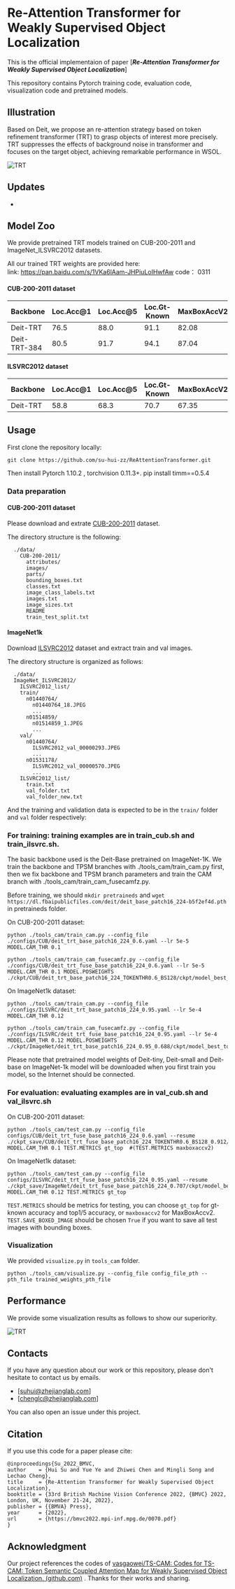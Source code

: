 # Re-Attention Transformer for Weakly Supervised Object Localization
This is the official implementaion of paper [***Re-Attention Transformer for Weakly Supervised Object Localization***]

This repository contains Pytorch training code, evaluation code, visualization code and pretrained models.

## Illustration
Based on Deit, we propose an re-attention strategy based on token refinement transformer
(TRT) to grasp objects of interest more precisely. TRT suppresses the effects of background noise
in transformer and focuses on the target object, achieving remarkable performance in WSOL.


![TRT](./figures/framework.png)

## Updates
- 

## Model Zoo

We provide pretrained TRT models trained on CUB-200-2011 and ImageNet_ILSVRC2012 datasets.

All our trained TRT weights are provided here:  
link:    https://pan.baidu.com/s/1VKa6lAam-JHPiuLoIHwfAw 
code：  0311 

#### CUB-200-2011 dataset

| Backbone | Loc.Acc@1 | Loc.Acc@5 | Loc.Gt-Known | MaxBoxAccV2 | Baidu Drive | Code |
| --- | --- | --- | --- | --- | --- | --- |
|  Deit-TRT   |   76.5   |   88.0  |  91.1  |   82.08  |  [model](https://pan.baidu.com/s/1eHcU3UnGW8k7lyCcHMWwSg)  | 0311  |
|  Deit-TRT-384   |   80.5   |  91.7   |  94.1  |  87.04  |   [model](https://pan.baidu.com/s/1TnKfXrD_f-IAMGfxGUDARA)  | 0311  |


#### ILSVRC2012 dataset

| Backbone | Loc.Acc@1 | Loc.Acc@5 | Loc.Gt-Known | MaxBoxAccV2 | Baidu Drive | Code |
| --- | --- | --- | --- | --- | --- | --- |
|  Deit-TRT   |   58.8   |  68.3   |  70.7  |  67.35   |   [model](https://pan.baidu.com/s/19QfTJE0w2zjdYXc7718JHg)  | 0311  |


## Usage

First clone the repository locally:
```
git clone https://github.com/su-hui-zz/ReAttentionTransformer.git
```
Then install Pytorch 1.10.2 , torchvision 0.11.3+.
pip install timm==0.5.4

### Data preparation

#### CUB-200-2011 dataset

Please download and extrate [CUB-200-2011](http://www.vision.caltech.edu/visipedia/CUB-200-2011.html) dataset. 

The directory structure is the following:

```
  ./data/
    CUB-200-2011/
      attributes/
      images/
      parts/
      bounding_boxes.txt
      classes.txt
      image_class_labels.txt
      images.txt
      image_sizes.txt
      README
      train_test_split.txt
```

#### ImageNet1k

Download [ILSVRC2012](http://image-net.org/) dataset and  extract train and val images.

The directory structure is organized as follows: 

```
  ./data/
  ImageNet_ILSVRC2012/
    ILSVRC2012_list/
    train/
      n01440764/
        n01440764_18.JPEG
        ...
      n01514859/
        n01514859_1.JPEG
        ...
    val/
      n01440764/
        ILSVRC2012_val_00000293.JPEG
        ...
      n01531178/
        ILSVRC2012_val_00000570.JPEG
        ...
    ILSVRC2012_list/
      train.txt
      val_folder.txt
      val_folder_new.txt
```

And the training and validation data is expected to be in the `train/` folder and `val` folder respectively:

### For training: training examples are in train_cub.sh and train_ilsvrc.sh.
The basic backbone used is the Deit-Base pretrained on ImageNet-1K. We train the backbone and TPSM branches with ./tools_cam/train_cam.py first, then we fix backbone and TPSM branch parameters and train the CAM branch with ./tools_cam/train_cam_fusecamfz.py. 

Before training, we should ```mkdir pretraineds``` and ```wget  https://dl.fbaipublicfiles.com/deit/deit_base_patch16_224-b5f2ef4d.pth ``` in pretraineds folder. 

On CUB-200-2011 dataset:
```
python ./tools_cam/train_cam.py --config_file ./configs/CUB/deit_trt_base_patch16_224_0.6.yaml --lr 5e-5 MODEL.CAM_THR 0.1
```
```
python ./tools_cam/train_cam_fusecamfz.py --config_file ./configs/CUB/deit_trt_fuse_base_patch16_224_0.6.yaml --lr 5e-5 MODEL.CAM_THR 0.1 MODEL.POSWEIGHTS ./ckpt/CUB/deit_trt_base_patch16_224_TOKENTHR0.6_BS128/ckpt/model_best_top1_loc.pth
```


On ImageNet1k dataset:
```
python ./tools_cam/train_cam.py --config_file ./configs/ILSVRC/deit_trt_base_patch16_224_0.95.yaml --lr 5e-4 MODEL.CAM_THR 0.12
```
```
python ./tools_cam/train_cam_fusecamfz.py --config_file ./configs/ILSVRC/deit_trt_fuse_base_patch16_224_0.95.yaml --lr 5e-4 MODEL.CAM_THR 0.12 MODEL.POSWEIGHTS ./ckpt/ImageNet/deit_trt_base_patch16_224_0.95_0.688/ckpt/model_best_top1_loc.pth

```
Please note that pretrained model weights of Deit-tiny, Deit-small and Deit-base on ImageNet-1k model will be downloaded when you first train you model, so the Internet should be connected. 

### For evaluation:  evaluating examples are in val_cub.sh and val_ilsvrc.sh
On CUB-200-2011 dataset:
```
python ./tools_cam/test_cam.py --config_file configs/CUB/deit_trt_fuse_base_patch16_224_0.6.yaml --resume ./ckpt_save/CUB/deit_trt_fuse_base_patch16_224_TOKENTHR0.6_BS128_0.912/ckpt/model_best_top1_loc.pth MODEL.CAM_THR 0.1 TEST.METRICS gt_top  #(TEST.METRICS maxboxaccv2)
```
On ImageNet1k dataset:
```
python ./tools_cam/test_cam.py --config_file configs/ILSVRC/deit_trt_fuse_base_patch16_224_0.95.yaml --resume ./ckpt_save/ImageNet/deit_trt_fuse_base_patch16_224_0.707/ckpt/model_best_top1_loc.pth MODEL.CAM_THR 0.12 TEST.METRICS gt_top
```

`TEST.METRICS` should be metrics for testing, you can choose `gt_top` for gt-known accuracy and top1/5 accuracy, or `maxboxaccv2` for MaxBoxAccv2.
`TEST.SAVE_BOXED_IMAGE` should be chosen `True` if you want to save all test images with bounding boxes. 


### Visualization
We provided `visualize.py` in `tools_cam` folder.
```
python ./tools_cam/visualize.py --config_file config_file_pth --pth_file trained_weights_pth_file
```

## Performance

We provide some visualization results as follows to show our superiority.

![TRT](./figures/performance.png)

## Contacts

If you have any question about our work or this repository, please don't hesitate to contact us by emails.
- [suhui@zhejianglab.com]
- [chenglc@zhejianglab.com]

You can also open an issue under this project.

## Citation
If you use this code for a paper please cite:

```
@inproceedings{Su_2022_BMVC,
author    = {Hui Su and Yue Ye and Zhiwei Chen and Mingli Song and Lechao Cheng},
title     = {Re-Attention Transformer for Weakly Supervised Object Localization},
booktitle = {33rd British Machine Vision Conference 2022, {BMVC} 2022, London, UK, November 21-24, 2022},
publisher = {{BMVA} Press},
year      = {2022},
url       = {https://bmvc2022.mpi-inf.mpg.de/0070.pdf}
}
```

## Acknowledgment

Our project references the codes of  [vasgaowei/TS-CAM: Codes for TS-CAM: Token Semantic Coupled Attention Map for Weakly Supervised Object Localization. (github.com)](https://github.com/vasgaowei/TS-CAM) . Thanks for their works and sharing.

